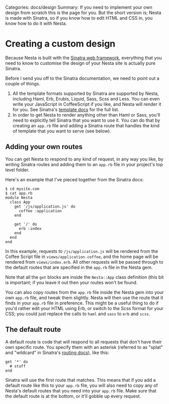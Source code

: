 Categories: docs/design
Summary: If you need to implement your own design from scratch this is the page for you. But the short version is; Nesta is made with Sinatra, so if you know how to edit HTML and CSS in, you know how to do it with Nesta.

# Creating a custom design

Because Nesta is built with the [Sinatra web framework][sinatra],
everything that you need to know to customise the design of your Nesta
site is actually pure Sinatra.

Before I send you off to the Sinatra documentation, we need to point out
a couple of things.

 1. All the template formats supported by Sinatra are supported by
    Nesta, including Haml, Erb, Erubis, Liquid, Sass, Scss and Less. You
    can even write your JavaScript in CoffeeScript if you like, and
    Nesta will render it for you. See Sinatra's [template
    docs][template-docs] for the full list.
 2. In order to get Nesta to render anything other than Haml or Sass,
    you'll need to explicitly tell Sinatra that you want to use it. You
    can do that by creating an `app.rb` file and adding a Sinatra route
    that handles the kind of template that you want to serve (see
    below).

## Adding your own routes

You can get Nesta to respond to any kind of request, in any way you
like, by writing Sinatra routes and adding them to an `app.rb` file in
your project's top level folder.

Here's an example that I've pieced together from the Sinatra docs:

    $ cd mysite.com
    $ cat app.rb
    module Nesta
      class App
        get '/js/application.js' do
          coffee :application
        end

        get '/' do
          erb :index
        end
      end
    end

In this example, requests to `/js/application.js` will be rendered from
the Coffee Script file in `views/application.coffee`, and the home page
will be rendered from `views/index.erb`. All other requests will be
passed through to the default routes that are specified in the `app.rb`
file in the Nesta gem.

Note that all the `get` blocks are inside the `Nesta::App` class
definition (this bit is important; if you leave it out then your routes
won't be found.

You can also copy routes from the `app.rb` file inside the Nesta gem
into your own `app.rb` file, and tweak them slightly.  Nesta will then
use the route that it finds in your `app.rb` file in preference. This
might be a useful thing to do if you'd rather edit your HTML using Erb,
or switch to the Scss format for your CSS; you could just replace the
calls to `haml` and `sass` to `erb` and `scss`.

## The default route

A default route is code that will respond to all requests that don't
have their own specific route. You specify them with an asterisk
(referred to as "splat" and "wildcard" in Sinatra's [routing
docs][route-docs]), like this:

    get '*' do
      # stuff
    end

Sinatra will use the first route that matches. This means that if you
add a default route like this to your `app.rb` file, you will also need
to copy any of Nesta's default routes that you need into your `app.rb`
file. Make sure that the default route is at the bottom, or it'll gobble
up every request.

[sinatra]: http://www.sinatrarb.com
[template-docs]: http://www.sinatrarb.com/intro.html#Views%20/%20Templates
[route-docs]: http://www.sinatrarb.com/intro.html#Routes
